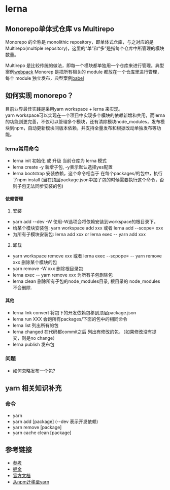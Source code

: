 # lerna
## Monorepo单体式仓库 vs Multirepo
Monorepo 的全称是 monolithic repository，即单体式仓库，与之对应的是 Multirepo(multiple repository)，这里的“单”和“多”是指每个仓库中所管理的模块数量。

Multirepo 是比较传统的做法，即每一个模块都单独用一个仓库来进行管理。典型案例[webpack](https://github.com/webpack/webpack)
Monorep 是把所有相关的 module 都放在一个仓库里进行管理，每个 module 独立发布，典型案例[babel](https://github.com/babel/babel/tree/master/packages)


## 如何实现 monorepo？
目前业界最佳实践是采用yarn workspace + lerna 来实现。<br/>
yarn workspace可以实现在一个项目中实现多个模块的依赖新增和共用，而lerna的功能则更完善，不仅可以管理多个模块，还有清除模块node_modules，发布模块到npm，自动更新模块间版本依赖，并支持全量发布和根据改动单独发布等功能。

###  lerna常用命令
* lerna init 初始化 或 升级 当前仓库为 lerna 模式
* lerna create <package-name> -y 新增子包, -y表示默认选择yes配置
* lerna bootstrap 安装依赖，这个命令相当于 在每个packages/的包中，执行了npm install (当在顶层package.json中加了包的时候需要执行这个命令，否则子包无法同步安装的包)

#### 依赖管理
1. 安装
* yarn add --dev <module-name> -W 使用-W选项会将依赖安装到workspace的根目录下。
* 给某个模块安装包: yarn workspace <package-name> add xxx 或者 lerna add --scope=<package-name> xxx
* 为所有子模块安装包: lerna add xxx or lerna exec -- yarn add xxx
2. 卸载
* yarn workspace <module-name> remove xxx 或者 lerna exec --scpope=<module-name> -- yarn remove xxx 删除某个模块的包
* yarn remove -W xxx 删除根目录包
* lerna exec -- yarn remove xxx  为所有子包删除包
* lerna clean 删除所有子包的node_modules目录, 根目录的 node_modules 不会删除.

#### 其他
* lerna link convert 将包下的开发依赖包移到顶层package.json
* lerna run  XXX   会跑所有packages/下面的包中的相同命令
* lerna list 列出所有的包
* lerna changed 在代码都commit之后 列出有修改的包，（如果修改没有提交，则是no change）
* lerna publish 发布包

### 问题
* 如何忽略发布一个包?

## yarn 相关知识补充
### 命令
* yarn 
* yarn add [package] (--dev 表示开发依赖)
* yarn remove [package]
* yarn cache clean [package]



## 参考链接
* [参考](http://blog.runningcoder.me/2018/08/17/learning-lerna/)    
* [掘金](https://juejin.im/post/5a989fb451882555731b88c2)
* [官方文档](https://lerna.js.org/)
* [从npm迁移至yarn](https://classic.yarnpkg.com/zh-Hans/docs/migrating-from-npm/)